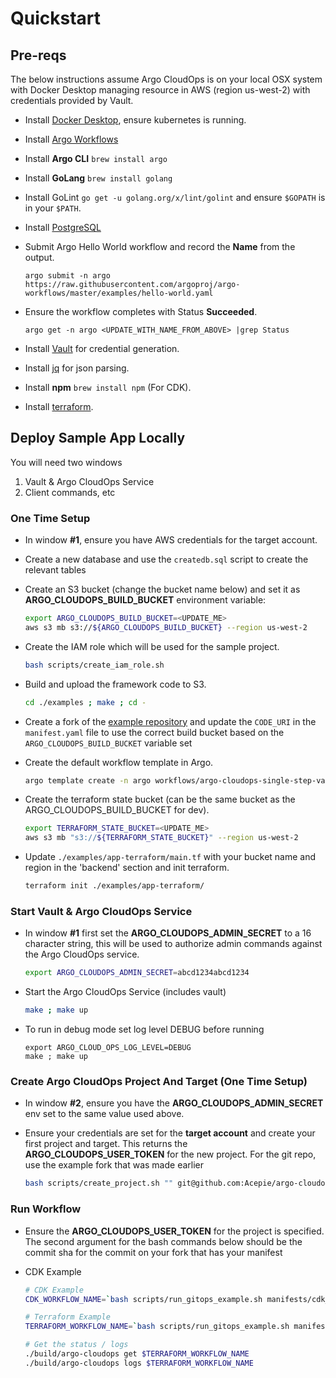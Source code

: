 # Quickstart

## Pre-reqs

The below instructions assume Argo CloudOps is on your local OSX system
with Docker Desktop managing resource in AWS (region us-west-2) with credentials provided by Vault.

* Install [Docker Desktop](https://www.docker.com/products/docker-desktop), ensure kubernetes is running.

* Install [Argo Workflows](https://argoproj.github.io/argo-workflows/installation/)

* Install **Argo CLI** `brew install argo`

* Install **GoLang** `brew install golang`

* Install GoLint `go get -u golang.org/x/lint/golint` and ensure `$GOPATH` is in your `$PATH`.

* Install [PostgreSQL](https://www.postgresql.org/download/)

* Submit Argo Hello World workflow and record the **Name** from the output.

    ```
    argo submit -n argo https://raw.githubusercontent.com/argoproj/argo-workflows/master/examples/hello-world.yaml
    ```

* Ensure the workflow completes with Status **Succeeded**.

    ```
    argo get -n argo <UPDATE_WITH_NAME_FROM_ABOVE> |grep Status
    ```

* Install [Vault](https://www.vaultproject.io/downloads) for credential generation.

* Install [jq](https://stedolan.github.io/jq/) for json parsing.

* Install **npm** `brew install npm` (For CDK).

* Install [terraform](https://www.terraform.io/downloads.html).

## Deploy Sample App Locally

You will need two windows

1. Vault & Argo CloudOps Service
1. Client commands, etc

### One Time Setup

* In window **#1**, ensure you have AWS credentials for the target account.

* Create a new database and use the `createdb.sql` script to create the relevant tables

* Create an S3 bucket (change the bucket name below) and set it as **ARGO_CLOUDOPS_BUILD_BUCKET** environment variable:

    ```sh
    export ARGO_CLOUDOPS_BUILD_BUCKET=<UPDATE_ME>
    aws s3 mb s3://${ARGO_CLOUDOPS_BUILD_BUCKET} --region us-west-2
    ```

* Create the IAM role which will be used for the sample project.

    ```sh
    bash scripts/create_iam_role.sh
    ```

* Build and upload the framework code to S3.

    ```sh
    cd ./examples ; make ; cd -
    ```

* Create a fork of the [example repository](https://github.com/Acepie/argo-cloudops-example) and update the `CODE_URI` in the `manifest.yaml` file to use the correct build bucket based on the `ARGO_CLOUDOPS_BUILD_BUCKET` variable set

* Create the default workflow template in Argo.

    ```sh
    argo template create -n argo workflows/argo-cloudops-single-step-vault-aws.yaml
    ```

* Create the terraform state bucket (can be the same bucket as the ARGO_CLOUDOPS_BUILD_BUCKET for dev).

    ```sh
    export TERRAFORM_STATE_BUCKET=<UPDATE_ME>
    aws s3 mb "s3://${TERRAFORM_STATE_BUCKET}" --region us-west-2
    ```

* Update `./examples/app-terraform/main.tf` with your bucket name and region in
the 'backend' section and init terraform.

    ```sh
    terraform init ./examples/app-terraform/
    ```

### Start Vault & Argo CloudOps Service

* In window **#1** first set the **ARGO_CLOUDOPS_ADMIN_SECRET** to a 16
character string, this will be used to authorize admin commands against
the Argo CloudOps service.

    ```sh
    export ARGO_CLOUDOPS_ADMIN_SECRET=abcd1234abcd1234
    ```

* Start the Argo CloudOps Service (includes vault)

    ```sh
    make ; make up
    ```

* To run in debug mode set log level DEBUG before running

    ```
    export ARGO_CLOUD_OPS_LOG_LEVEL=DEBUG
    make ; make up
    ```

### Create Argo CloudOps Project And Target (One Time Setup)

* In window **#2**, ensure you have the **ARGO_CLOUDOPS_ADMIN_SECRET**
env set to the same value used above.

* Ensure your credentials are set for the **target account** and create your first
project and target. This returns the **ARGO_CLOUDOPS_USER_TOKEN** for the new project. For the git repo, use the example fork that was made earlier

    ```sh
    bash scripts/create_project.sh "" git@github.com:Acepie/argo-cloudops-example.git
    ```

### Run Workflow

* Ensure the **ARGO_CLOUDOPS_USER_TOKEN** for the project is specified. The second argument for the bash commands below should be the commit sha for the commit on your fork that has your manifest

* CDK Example

    ```sh
    # CDK Example
    CDK_WORKFLOW_NAME=`bash scripts/run_gitops_example.sh manifests/cdk_manifest.yaml 0cb2797bfae9d0d18f6ab22c3e1fde5ac170be5e`

    # Terraform Example
    TERRAFORM_WORKFLOW_NAME=`bash scripts/run_gitops_example.sh manifests/terraform_manifest.yaml 0cb2797bfae9d0d18f6ab22c3e1fde5ac170be5e`

    # Get the status / logs
    ./build/argo-cloudops get $TERRAFORM_WORKFLOW_NAME
    ./build/argo-cloudops logs $TERRAFORM_WORKFLOW_NAME
    ```
